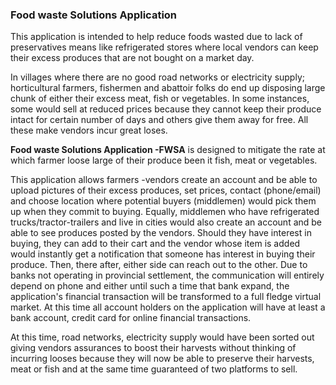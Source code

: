 
### Food waste Solutions Application

This application is intended to help reduce foods wasted due to lack of preservatives means like refrigerated stores where local vendors can keep their excess produces that are not bought on a market day. 

In villages where there are no good road networks or electricity supply; horticultural farmers, fishermen and abattoir folks do end up  disposing large chunk of either their excess meat, fish or vegetables. In some instances, some would sell at reduced prices because they cannot keep their produce intact for certain number of days and others give them away for free. All these make vendors incur great loses. 

**Food waste Solutions Application -FWSA** is designed to mitigate the rate at which farmer loose large of their produce been it fish, meat or vegetables. 

This application allows farmers -vendors create an account and be able to upload pictures of their excess produces, set prices, contact (phone/email) and choose location where potential buyers (middlemen) would pick them up when they commit to buying. Equally, middlemen who have refrigerated trucks/tractor-trailers and live in cities would also  create an account and be able to see produces posted by the vendors. Should they have interest in buying, they can add to their cart and the vendor whose item is added would instantly get a notification that someone has interest in buying their produce. Then, there after, either side can reach out to the other. Due to banks not operating in provincial settlement, the communication will entirely depend on phone and either until such a time that bank expand, the application's financial transaction will be transformed to a full fledge virtual market. At this time all account holders on the application will have at least a bank account, credit card for online financial transactions. 

At this time, road networks, electricity supply would have been sorted out giving vendors assurances to boost their harvests without thinking of incurring looses because they will now be able to preserve their harvests, meat or fish and at the same time guaranteed of two platforms to sell.    




